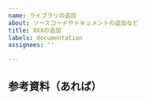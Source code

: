 ```yaml
---
name: ライブラリの追加
about: ソースコードやドキュメントの追加など
title: XXXの追加
labels: documentation
assignees: ''

---
```


## 参考資料（あれば）

